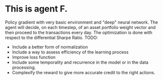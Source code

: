 # This is agent F.

Policy gradient with very basic environment and "deep" neural network.
The agent will decide, on each timestep, of an asset portfolio weight vector and then proceed to the transactions every day. 
The optimization is done with respect to the differential Sharpe Ratio.
TODO:
- Include a better form of normalization
- Include a way to assess efficiency of the learning process
- Improve loss function
- Include some temporality and recurrence in the model or in the data processing.
- Complexify the reward to give more accurate credit to the right actions.
